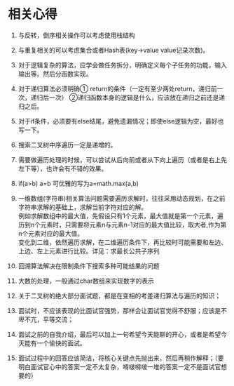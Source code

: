﻿# 相关心得

1. 与反转，倒序相关操作可以考虑使用栈结构

2. 与重复相关的可以考虑集合或者Hash表(key->value value记录次数)。

3. 对于逻辑复杂的算法，应学会做任务拆分，明确定义每个子任务的功能，输入输出等。然后分函数实现。

4. 对于递归算法必须明确① return的条件（一定有至少两处return，递归前一次，递归后一次）  ②递归函数本身的逻辑是什么，应该放在递归之前还是递归之后。

5. 对于if条件，必须要有else结尾，避免遗漏情况；即使else逻辑为空，最好也写一下。

6. 搜索二叉树中序遍历一定是递增的。

7. 需要做遍历处理的时候，可以尝试从后向前或者从下向上遍历（或者是右上先左下等），也许会有不错的效果。

8. if(a>b) a=b 可优雅的写为a=math.max(a,b)

9. 一维数组(字符串)相关算法问题需要遍历求解时，往往采用动态规划，在之前字符串求解的基础上，求解当前字符对应的解。<br>
例如求解数组中的最大值，先假设只有1个元素，最大值就是第一个元素，遍历到n个元素时，只需要将元素n与元素n-1对应的最大值比较，取大者,作为第n个元素对应的最大值。<br>
变化到二维，依然遍历求解，在二维遍历条件下，再比较时可能需要和左边、上边、左上元素进行比较。详见：求最长公共子序列

10. 回溯算法解决在限制条件下搜索多种可能结果的问题

11. 大数的处理，一般通过char数组来实现数字的表示

12. 关于二叉树的绝大部分面试题，都是在变相的考差递归算法与遍历的知识；

13. 面试时，不应该表现的比面试官强势，那样会让面试官觉得不舒服；应该是不卑不亢，平等交流；

14. 面试之前的自我介绍，最后可以加上一句希望今天能聊的开心，或者是希望今天能有一个愉快的面试。

15. 面试过程中的回答应该简洁，将核心关键点先抛出来，然后再稍作解释；（要明白面试官心中的答案一定不太复杂，嘚啵嘚啵一堆的答案一定不是面试官想要的）
